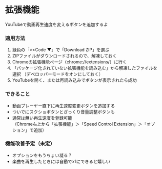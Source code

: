 # 拡張機能
YouTubeで動画再生速度を変えるボタンを追加するよ

### 適用方法
1. 緑色の「<>Code ▼」で「Download ZIP」を選ぶ
2. ZIPファイルがダウンロードされるので、解凍しておく
3. Chromeの拡張機能ページ（chrome://extensions/）に行く
4. 「パッケージ化されていない拡張機能を読み込む」から解凍したファイルを選択
（デベロッパーモードをオンにしておく）
6. YouTubeを開く、または再読み込みでボタンが表示されたら成功

### できること
- 動画プレーヤー直下に再生速度変更ボタンを追加する
- ついでにスクショボタンとざっくり音量調整ボタンも
- 通常は無い再生速度を登録可能  
（Chrome右上から「拡張機能」＞「Speed Control Extension」＞「オプション」で追加）

### 機能改善予定（未定）
- オプションをもうちょい凝る？
- 楽曲を再生したときには自動でx1にできると嬉しい
